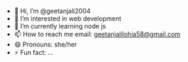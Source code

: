 - 👋 Hi, I’m @geetanjali2004
- 👀 I’m interested in web development
- 🌱 I’m currently learning node js
- 📫 How to reach me email: geetanjalilohia58@gmail.com
- 😄 Pronouns: she/her
- ⚡ Fun fact: ...

<!---
geetanjali2004/geetanjali2004 is a ✨ special ✨ repository because its `README.md` (this file) appears on your GitHub profile.
You can click the Preview link to take a look at your changes.
--->
